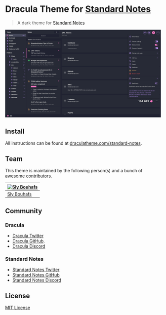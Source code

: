 # Dracula Theme for [Standard Notes](https://standardnotes.com/)

> A dark theme for [Standard Notes](https://standardnotes.com/)

![Screenshot](./screenshot.png)

## Install

All instructions can be found at [draculatheme.com/standard-notes](https://draculatheme.com/standard-notes).

## Team

This theme is maintained by the following person(s) and a bunch of [awesome contributors](https://github.com/dracula/standard-notes/graphs/contributors).

| [![Sly Bouhafs](https://avatars2.githubusercontent.com/u/1410462?s=70&u=fe1625aee7efcd85a64ddabfe4e415151c6be55d&v=4)](https://github.com/slybouhafs) |
| ----------------------------------------------------------------------------------------------------------------------------------------------------- |
| [Sly Bouhafs](https://github.com/slybouhafs)                                                                                                          |

## Community
### Dracula
- [Dracula Twitter](https://twitter.com/draculatheme)
- [Dracula GitHub](https://github.com/dracula/dracula-theme/discussions).
- [Dracula Discord](https://draculatheme.com/discord-invite)

### Standard Notes
- [Standard Notes Twitter](https://twitter.com/standardnotes)
- [Standard Notes GitHub](https://github.com/standardnotes)
- [Standard Notes Discord](https://standardnotes.com/discord)

## License

[MIT License](./LICENSE)
